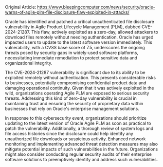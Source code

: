 Original Article: https://www.bleepingcomputer.com/news/security/oracle-warns-of-agile-plm-file-disclosure-flaw-exploited-in-attacks/

Oracle has identified and patched a critical unauthenticated file disclosure vulnerability in Agile Product Lifecycle Management (PLM), dubbed CVE-2024-21287. This flaw, actively exploited as a zero-day, allowed attackers to download files remotely without needing authentication. Oracle has urged impacted users to update to the latest software version immediately. This vulnerability, with a CVSS base score of 7.5, underscores the ongoing threats posed by security gaps in widely-used software platforms, necessitating immediate remediation to protect sensitive data and organizational integrity.

The CVE-2024-21287 vulnerability is significant due to its ability to be exploited remotely without authentication. This presents considerable risks to businesses, potentially compromising confidential product data and damaging operational continuity. Given that it was actively exploited in the wild, organizations operating Agile PLM are exposed to serious security threats. Addressing this kind of zero-day vulnerability is crucial in maintaining trust and ensuring the security of proprietary data within businesses that rely on Oracle's enterprise management solutions.

In response to this cybersecurity event, organizations should prioritize updating to the latest version of Oracle Agile PLM as soon as practical to patch the vulnerability. Additionally, a thorough review of system logs and file access histories since the disclosure could help identify any unauthorized file downloads or suspicious activity. Enhanced network monitoring and implementing advanced threat detection measures may also mitigate potential impacts of such vulnerabilities in the future. Organizations might also consider conducting regular security audits of their enterprise software solutions to preemptively identify and address such vulnerabilities.